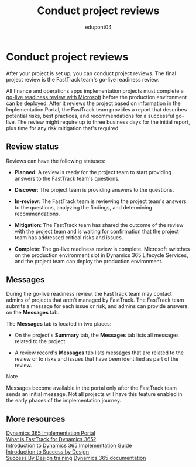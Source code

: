 ﻿---
title:  Conduct project reviews
description: Learn how to conduct project reviews in Dynamics 365 Implementation Portal.
ms.date: 07/05/2023
ms.topic: conceptual
author: edupont04
ms.author: edupont
ms.reviewer: edupont
ms.custom: bap-template
---

# Conduct project reviews

After your project is set up, you can conduct project reviews. The final project review is the FastTrack team's go-live readiness review.  

All finance and operations apps implementation projects must complete a [go-live readiness review with Microsoft](/dynamics365/fin-ops-core/fin-ops/imp-lifecycle/prepare-go-live#readiness) before the production environment can be deployed. After it reviews the project based on information in the Implementation Portal, the FastTrack team provides a report that describes potential risks, best practices, and recommendations for a successful go-live. The review might require up to three business days for the initial report, plus time for any risk mitigation that's required.

## Review status

Reviews can have the following statuses:  

* **Planned**: A review is ready for the project team to start providing answers to the FastTrack team's questions.

* **Discover**: The project team is providing answers to the questions.  

* **In-review**: The FastTrack team is reviewing the project team's answers to the questions, analyzing the findings, and determining recommendations.

* **Mitigation**: The FastTrack team has shared the outcome of the review with the project team and is waiting for confirmation that the project team has addressed critical risks and issues.

* **Complete**: The go-live readiness review is complete. Microsoft switches on the production environment slot in Dynamics 365 Lifecycle Services, and the project team can deploy the production environment.

## Messages

During the go-live readiness review, the FastTrack team may contact admins of projects that aren't managed by FastTrack. The FastTrack team submits a message for each issue or risk, and admins can provide answers, on the **Messages** tab.

The **Messages** tab is located in two places:

* On the project's **Summary** tab, the **Messages** tab lists all messages related to the project.

* A review record's **Messages** tab lists messages that are related to the review or to risks and issues that have been identified as part of the review.

> [!NOTE]
> Messages become available in the portal only after the FastTrack team sends an initial message. Not all projects will have this feature enabled in the early phases of the implementation journey.

## More resources

[Dynamics 365 Implementation Portal](overview.md)  
[What is FastTrack for Dynamics 365?](../fasttrack/overview.md)  
[Introduction to Dynamics 365 Implementation Guide](../implementation-guide/introduction.md)  
[Introduction to Success by Design](../implementation-guide/success-by-design.md)  
[Success By Design training](/training/paths/use-success-design/)
[Dynamics 365 documentation](/dynamics365/index)  
